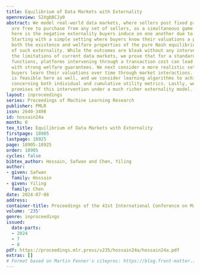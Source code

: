 ```yaml
---
title: Equilibrium of Data Markets with Externality
openreview: S2XgbBCJy0
abstract: We model real-world data markets, where sellers post fixed prices and buyers
  are free to purchase from any set of sellers, as a simultaneous game. A key component
  here is the negative externality buyers induce on one another due to data purchases.
  Starting with a simple setting where buyers know their valuations a priori, we characterize
  both the existence and welfare properties of the pure Nash equilibrium in the presence
  of such externality. While the outcomes are bleak without any intervention, mirroring
  the limitations of current data markets, we prove that for a standard class of externality
  functions, platforms intervening through a transaction cost can lead to a pure equilibrium
  with strong welfare guarantees. We next consider a more realistic setting where
  buyers learn their valuations over time through market interactions. Our intervention
  is feasible here as well, and we consider learning algorithms to achieve low regret
  concerning both individual and cumulative utility metrics. Lastly, we analyze the
  promises of this intervention under a much richer externality model.
layout: inproceedings
series: Proceedings of Machine Learning Research
publisher: PMLR
issn: 2640-3498
id: hossain24a
month: 0
tex_title: Equilibrium of Data Markets with Externality
firstpage: 18905
lastpage: 18925
page: 18905-18925
order: 18905
cycles: false
bibtex_author: Hossain, Safwan and Chen, Yiling
author:
- given: Safwan
  family: Hossain
- given: Yiling
  family: Chen
date: 2024-07-08
address:
container-title: Proceedings of the 41st International Conference on Machine Learning
volume: '235'
genre: inproceedings
issued:
  date-parts:
  - 2024
  - 7
  - 8
pdf: https://proceedings.mlr.press/v235/hossain24a/hossain24a.pdf
extras: []
# Format based on Martin Fenner's citeproc: https://blog.front-matter.io/posts/citeproc-yaml-for-bibliographies/
---
```

